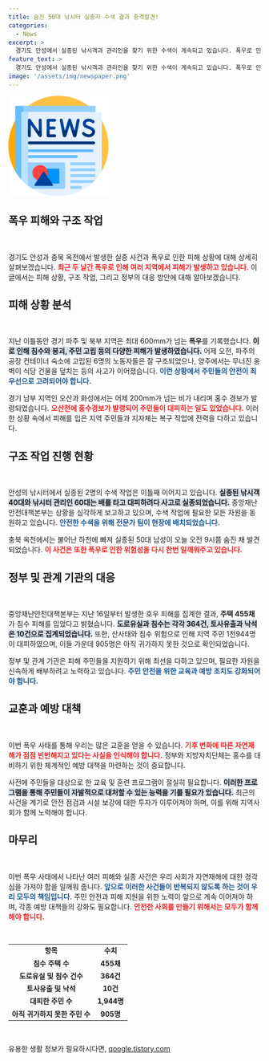 ```yaml
---
title: 숨진 50대 낚시터 실종자 수색 결과 충격발견!
categories:
  - News
excerpt: >
  경기도 안성에서 실종된 낚시객과 관리인을 찾기 위한 수색이 계속되고 있습니다. 폭우로 인한 피해 속에 600mm의 집중호우, 강력한 복구 작업에도 불구하고 많은 이들이 여전히 위기에 처해 있습니다.
feature_text: >
  경기도 안성에서 실종된 낚시객과 관리인을 찾기 위한 수색이 계속되고 있습니다. 폭우로 인한 피해 속에 600mm의 집중호우, 강력한 복구 작업에도 불구하고 많은 이들이 여전히 위기에 처해 있습니다.
image: '/assets/img/newspaper.png'
---
```


<p><img src="/assets/img/newspaper.png" alt="kimp 속보" /></p>

<h2 data-ke-size="size26">폭우 피해와 구조 작업</h2>

<p data-ke-size="size16">&nbsp;</p>

<p>경기도 안성과 충북 옥천에서 발생한 실종 사건과 폭우로 인한 피해 상황에 대해 상세히 살펴보겠습니다. <b><span style="color: #ee2323;">최근 두 날간 폭우로 인해 여러 지역에서 피해가 발생하고 있습니다.</span></b> 이 글에서는 피해 상황, 구조 작업, 그리고 정부의 대응 방안에 대해 알아보겠습니다.</p>

<h2 data-ke-size="size26">피해 상황 분석</h2>

<p data-ke-size="size16">&nbsp;</p>

<p>지난 이틀동안 경기 파주 및 북부 지역은 최대 600mm가 넘는 <b>폭우</b>를 기록했습니다. <b><span style="background-color: #21538527;">이로 인해 침수와 붕괴, 주민 고립 등의 다양한 피해가 발생하였습니다.</span></b> 어제 오전, 파주의 공장 컨테이너 숙소에 고립된 6명의 노동자들은 잘 구조되었으나, 양주에서는 무너진 옹벽이 식당 건물을 덮치는 등의 사고가 이어졌습니다. <b><span style="color: #1a5490;">이런 상황에서 주민들의 안전이 최우선으로 고려되어야 합니다.</span></b></p>

<p>경기 남부 지역인 오산과 화성에서는 어제 200mm가 넘는 비가 내리며 홍수 경보가 발령되었습니다. <b><span style="color: #ee2323;">오산천에 홍수경보가 발령되어 주민들이 대피하는 일도 있었습니다.</span></b> 이러한 상황 속에서 피해를 입은 지역 주민들과 지자체는 복구 작업에 전력을 다하고 있습니다.</p>

<h2 data-ke-size="size26">구조 작업 진행 현황</h2>

<p data-ke-size="size16">&nbsp;</p>

<p>안성의 낚시터에서 실종된 2명의 수색 작업은 이틀째 이어지고 있습니다. <b><span style="background-color: #21538527;">실종된 낚시객 40대와 낚시터 관리인 60대는 배를 타고 대피하려다 사고로 실종되었습니다.</span></b> 중앙재난안전대책본부는 상황을 심각하게 보고하고 있으며, 수색 작업에 필요한 모든 자원을 동원하고 있습니다. <b><span style="color: #1a5490;">안전한 수색을 위해 전문가 팀이 현장에 배치되었습니다.</span></b></p>

<p>충북 옥천에서는 불어난 하천에 빠져 실종된 50대 남성이 오늘 오전 9시쯤 숨진 채 발견되었습니다. <b><span style="color: #ee2323;">이 사건은 또한 폭우로 인한 위험성을 다시 한번 일깨워주고 있습니다.</span></b></p>

<h2 data-ke-size="size26">정부 및 관계 기관의 대응</h2>

<p data-ke-size="size16">&nbsp;</p>

<p>중앙재난안전대책본부는 지난 16일부터 발생한 호우 피해를 집계한 결과, <b>주택 455채</b>가 침수 피해를 입었다고 밝혔습니다. <b><span style="background-color: #21538527;">도로유실과 침수는 각각 364건, 토사유출과 낙석은 10건으로 집계되었습니다.</span></b> 또한, 산사태와 침수 위험으로 인해 지역 주민 1천944명이 대피하였으며, 이들 가운데 905명은 아직 귀가하지 못한 것으로 확인되었습니다.</p>

<p>정부 및 관계 기관은 피해 주민들을 지원하기 위해 최선을 다하고 있으며, 필요한 자원을 신속하게 배부하려고 노력하고 있습니다. <b><span style="color: #1a5490;">주민 안전을 위한 교육과 예방 조치도 강화되어야 합니다.</span></b></p>

<h2 data-ke-size="size26">교훈과 예방 대책</h2>

<p data-ke-size="size16">&nbsp;</p>

<p>이번 폭우 사태를 통해 우리는 많은 교훈을 얻을 수 있습니다. <b><span style="color: #ee2323;">기후 변화에 따른 자연재해가 점점 빈번해지고 있다는 사실을 인식해야 합니다.</span></b> 정부와 지방자치단체는 홍수를 대비하기 위한 체계적인 예방 대책을 마련하는 것이 중요합니다. </p>

<p>사전에 주민들을 대상으로 한 교육 및 훈련 프로그램이 절실히 필요합니다. <b><span style="background-color: #21538527;">이러한 프로그램을 통해 주민들이 자발적으로 대처할 수 있는 능력을 기를 필요가 있습니다.</span></b> 최근의 사건을 계기로 안전 점검과 시설 보강에 대한 투자가 이루어져야 하며, 이를 위해 지역사회가 함께 노력해야 합니다.</p>

<h2 data-ke-size="size26">마무리</h2>

<p data-ke-size="size16">&nbsp;</p>

<p>이번 폭우 사태에서 나타난 여러 피해와 실종 사건은 우리 사회가 자연재해에 대한 경각심을 가져야 함을 일깨워 줍니다. <b><span style="color: #1a5490;">앞으로 이러한 사건들이 반복되지 않도록 하는 것이 우리 모두의 책임입니다.</span></b> 주민 안전과 피해 지원을 위한 노력이 앞으로 계속 이어져야 하며, 각종 예방 대책들의 강화도 필요합니다. <b><span style="color: #ee2323;">안전한 사회를 만들기 위해서는 모두가 함께 해야 합니다.</span></b></p>

<p data-ke-size="size16">&nbsp;</p>

<table style="width: 100%; border-collapse: collapse;">
  <tr>
    <td style="text-align: center; height: 17px;"><b>항목</b></td>
    <td style="text-align: center; height: 17px;"><b>수치</b></td>
  </tr>
  <tr>
    <td style="text-align: center; height: 17px;"><b>침수 주택 수</b></td>
    <td style="text-align: center; height: 17px;"><b>455채</b></td>
  </tr>
  <tr>
    <td style="text-align: center; height: 17px;"><b>도로유실 및 침수 건수</b></td>
    <td style="text-align: center; height: 17px;"><b>364건</b></td>
  </tr>
  <tr>
    <td style="text-align: center; height: 17px;"><b>토사유출 및 낙석</b></td>
    <td style="text-align: center; height: 17px;"><b>10건</b></td>
  </tr>
  <tr>
    <td style="text-align: center; height: 17px;"><b>대피한 주민 수</b></td>
    <td style="text-align: center; height: 17px;"><b>1,944명</b></td>
  </tr>
  <tr>
    <td style="text-align: center; height: 17px;"><b>아직 귀가하지 못한 주민 수</b></td>
    <td style="text-align: center; height: 17px;"><b>905명</b></td>
  </tr>
</table>

<p data-ke-size="size16">&nbsp;</p>
유용한 생활 정보가 필요하시다면, <a href="https://qoogle.tistory.com" rel="dofollow">qoogle.tistory.com</a>


